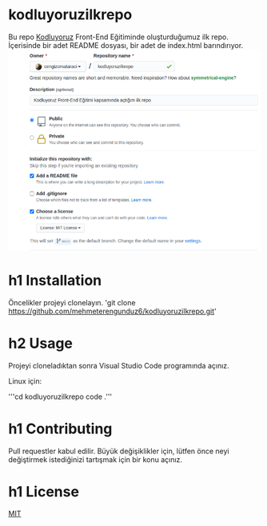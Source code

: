 # kodluyoruzilkrepo
Bu repo [Kodluyoruz](https://www.kodluyoruz.org/) Front-End Eğitiminde oluşturduğumuz ilk repo. İçerisinde bir adet README dosyası, bir adet de index.html barındırıyor.
![](https://raw.githubusercontent.com/Kodluyoruz/taskforce/main/git/odev1/figures/github.png)
# h1 Installation
Öncelikler projeyi clonelayın. 
'git clone https://github.com/mehmeterengunduz6/kodluyoruzilkrepo.git'
# h2 Usage
Projeyi cloneladıktan sonra Visual Studio Code programında açınız.

Linux için:

'''cd kodluyoruzilkrepo
code .'''

# h1 Contributing
Pull requestler kabul edilir. Büyük değişiklikler için, lütfen önce neyi değiştirmek istediğinizi tartışmak için bir konu açınız.

# h1 License
[MIT](https://choosealicense.com/licenses/mit/)
